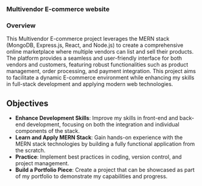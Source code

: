 ### Multivendor E-commerce website 

### Overview
This Multivendor E-commerce project leverages the MERN stack (MongoDB, Express.js, React, and Node.js) to create a comprehensive online marketplace where multiple vendors can list and sell their products. The platform provides a seamless and user-friendly interface for both vendors and customers, featuring robust functionalities such as product management, order processing, and payment integration. This project aims to facilitate a dynamic E-commerce environment while enhancing my skills in full-stack development and applying modern web technologies.


## Objectives
- **Enhance Development Skills**: Improve my skills in front-end and back-end development, focusing on both the integration and individual components of the stack.
- **Learn and Apply MERN Stack**: Gain hands-on experience with the MERN stack technologies by building a fully functional application from the scratch.
- **Practice**: Implement best practices in coding, version control, and project management.
- **Build a Portfolio Piece**: Create a project that can be showcased as part of my portfolio to demonstrate my capabilities and progress.
